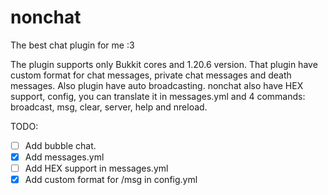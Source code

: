 # nonchat
 The best chat plugin for me :3

The plugin supports only Bukkit cores and 1.20.6 version.
That plugin have custom format for chat messages, private chat messages and death messages. Also plugin have auto broadcasting.
nonchat also have HEX support, config, you can translate it in messages.yml and 4 commands: broadcast, msg, clear, server, help and nreload.

TODO:
- [ ] Add bubble chat.
- [X] Add messages.yml
- [ ] Add HEX support in messages.yml
- [X] Add custom format for /msg in config.yml
